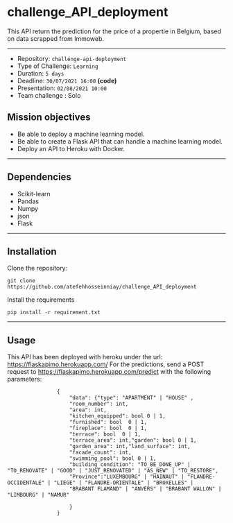 # challenge_API_deployment

This API return the prediction for the price of a propertie in Belgium, based on data scrapped from Immoweb.

-----------------------------------------------------------------------------------------------

- Repository: `challenge-api-deployment`
- Type of Challenge: `Learning`
- Duration: `5 days`
- Deadline: `30/07/2021 16:00` **(code)**
- Presentation: `02/08/2021 10:00`
- Team challenge : Solo

## Mission objectives

- Be able to deploy a machine learning model.
- Be able to create a Flask API that can handle a machine learning model.
- Deploy an API to Heroku with Docker.

----------------------------------------------------------------------------------------
## Dependencies

- Scikit-learn
- Pandas
- Numpy
- json
- Flask

-------------------------------------------------------------------------------------------------
## Installation

Clone the repository:

``` git clone https://github.com/atefehhosseinniay/challenge_API_deployment ```

Install the requirements

``` pip install -r requirement.txt ```

-------------------------------------------------------------------------------------------------------



## Usage

This API has been deployed with heroku under the url: https://flaskapimo.herokuapp.com/
For the predictions, send a POST request to https://flaskapimo.herokuapp.com/predict with the following parameters:
``` data format for the POST request:
                {
                    "data": {"type": "APARTMENT" | "HOUSE" ,
                    "room_number": int,
                    "area": int,
                    "kitchen_equipped": bool 0 | 1,
                    "furnished": bool  0 | 1,
                    "fireplace": bool  0 | 1,
                    "terrace": bool  0 | 1,
                    "terrace_area": int,"garden": bool 0 | 1,
                    "garden_area": int,"land_surface": int,
                    "facade_count": int,
                    "swimming_pool": bool 0 | 1,
                    "building_condition": "TO_BE_DONE_UP" | "TO_RENOVATE" | "GOOD" | "JUST_RENOVATED" | "AS_NEW" | "TO_RESTORE",
                    "Province":"LUXEMBOURG" | "HAINAUT" | "FLANDRE-OCCIDENTALE" | "LIEGE" | "FLANDRE-ORIENTALE" | "BRUXELLES" |
                    "BRABANT FLAMAND" | "ANVERS" | "BRABANT WALLON" | "LIMBOURG" | "NAMUR"
                            
                    }
                }
                
```
